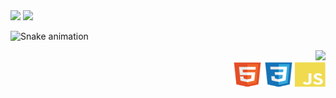 <div> 
  <a href = "edcarlosfernandes017@gmail.com"><img src="https://img.shields.io/badge/-Gmail-%23333?style=for-the-badge&logo=gmail&logoColor=white" target="_blank"></a>
  <a href="https://www.linkedin.com/in/edcarlos-fernandes" target="_blank"><img src="https://img.shields.io/badge/-LinkedIn-%230077B5?style=for-the-badge&logo=linkedin&logoColor=white" target="_blank"></a> 
  
  ![Snake animation](https://github.com/caiqueborghese/caiqueborghese/blob/output/github-contribution-grid-snake.svg)
 </div>

<div align="right">
  <a href="https://github.com/EdCarlos-Fernandes">
  <img height="200em" src="https://github-readme-stats.vercel.app/api?username=EdCarlos-Fernandes&show_icons=true&theme=merko&include_all_commits=true&count_private=true"/>
</div>

<div style="display: flex;justify-content: flex-end;"><br>
  <img align="center" alt="ED-HTML" height="40" width="50" src="https://raw.githubusercontent.com/devicons/devicon/master/icons/html5/html5-original.svg">
  <img align="center" alt="ED-CSS" height="40" width="50" src="https://raw.githubusercontent.com/devicons/devicon/master/icons/css3/css3-original.svg">
  <img align="center" alt="ED-Js" height="40" width="50" src="https://raw.githubusercontent.com/devicons/devicon/master/icons/javascript/javascript-plain.svg">
</div>
